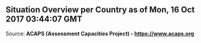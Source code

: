 ## Situation Overview per Country as of Mon, 16 Oct 2017 03:44:07 GMT

Source: **ACAPS (Assessment Capacities Project) - https://www.acaps.org**